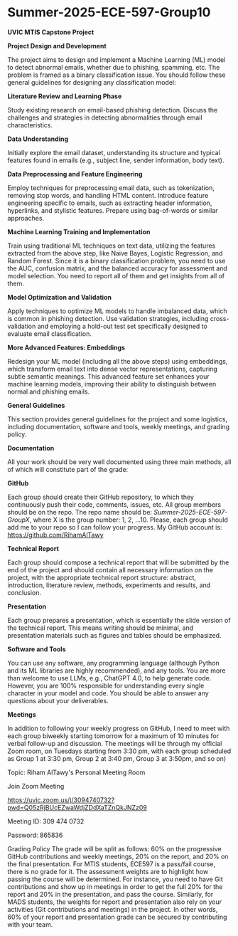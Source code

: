 # Summer-2025-ECE-597-Group10
**UVIC MTIS Capstone Project**

**Project Design and Development**

The project aims to design and implement a Machine Learning (ML) model to detect abnormal emails, whether due to phishing, spamming, etc. The problem is framed as a binary classification issue. You should follow these general guidelines for designing any classification model:

**Literature Review and Learning Phase**

Study existing research on email-based phishing detection. Discuss the challenges and strategies in detecting abnormalities through email characteristics.

**Data Understanding**

Initially explore the email dataset, understanding its structure and typical features found in emails (e.g., subject line, sender information, body text).

**Data Preprocessing and Feature Engineering**

Employ techniques for preprocessing email data, such as tokenization, removing stop words, and handling HTML content. Introduce feature engineering specific to emails, such as extracting header information, hyperlinks, and stylistic features. Prepare using bag-of-words or similar approaches.

**Machine Learning Training and Implementation**

Train using traditional ML techniques on text data, utilizing the features extracted from the above step, like Naive Bayes, Logistic Regression, and Random Forest. Since it is a binary classification problem, you need to use the AUC, confusion matrix, and the balanced accuracy for assessment and model selection. You need to report all of them and get insights from all of them.

**Model Optimization and Validation**

Apply techniques to optimize ML models to handle imbalanced data, which is common in phishing detection. Use validation strategies, including cross-validation and employing a hold-out test set specifically designed to evaluate email classification.

**More Advanced Features: Embeddings**

Redesign your ML model (including all the above steps) using embeddings, which transform email text into dense vector representations, capturing subtle semantic meanings. This advanced feature set enhances your machine learning models, improving their ability to distinguish between normal and phishing emails.

**General Guidelines**

This section provides general guidelines for the project and some logistics, including documentation, software and tools, weekly meetings, and grading policy.

**Documentation**

All your work should be very well documented using three main methods, all of which will constitute part of the grade:

**GitHub**

Each group should create their GitHub repository, to which they continuously push their code, comments, issues, etc. All group members should be on the repo. The repo name should be: *Summer-2025-ECE-597-GroupX*, where X is the group number: 1, 2, ...10. Please, each group should add me to your repo so I can follow your progress. My GitHub account is: https://github.com/RihamAlTawy

 

**Technical Report**

Each group should compose a technical report that will be submitted by the end of the project and should contain all necessary information on the project, with the appropriate technical report structure: abstract, introduction, literature review, methods, experiments and results, and conclusion.

**Presentation**

Each group prepares a presentation, which is essentially the slide version of the technical report. This means writing should be minimal, and presentation materials such as figures and tables should be emphasized.

**Software and Tools**

You can use any software, any programming language (although Python and its ML libraries are highly recommended), and any tools. You are more than welcome to use LLMs, e.g., ChatGPT 4.0, to help generate code. However, you are 100% responsible for understanding every single character in your model and code. You should be able to answer any questions about your deliverables.

**Meetings**

In addition to following your weekly progress on GitHub, I need to meet with each group biweekly starting tomorrow for a maximum of 10 minutes for verbal follow-up and discussion. The meetings will be through my official Zoom room, on Tuesdays starting from 3:30 pm, with each group scheduled as Group 1 at 3:30 pm, Group 2 at 3:40 pm, Group 3 at 3:50pm, and so on) 

 

Topic: Riham AlTawy's Personal Meeting Room

Join Zoom Meeting

https://uvic.zoom.us/j/3094740732?pwd=Q05zRjBUcEZwaWdjZDdXaTZnQkJNZz09

Meeting ID: 309 474 0732

Password: 865836

 

Grading Policy
The grade will be split as follows: 60% on the progressive GitHub contributions and weekly meetings, 20% on the report, and 20% on the final presentation. For MTIS students, ECE597 is a pass/fail course, there is no grade for it. The assessment weights are to highlight how passing the course will be determined. For instance, you need to have Git contributions and show up in meetings in order to get the full 20% for the report and 20% in the presentation, and pass the course. Similarly, for MADS students, the weights for report and presentation also rely on your activities (Git contributions and meetings) in the project. In other words, 60% of your report and presentation grade can be secured by contributing with your team.
